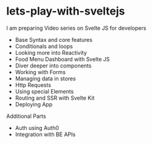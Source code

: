 # lets-play-with-sveltejs

I am preparing Video series on Svelte JS for developers 

- Base Syntax and core features 
- Conditionals and loops
- Looking more into Reactivity 
- Food Menu Dashboard with Svelte JS 
- Diver deeper into components 
- Working with Forms 
- Managing data in stores 
- Http Requests 
- Using special Elements 
- Routing and SSR with Svelte Kit 
- Deploying App 

Additional Parts 

- Auth using Auth0 
- Integration with BE APIs 

